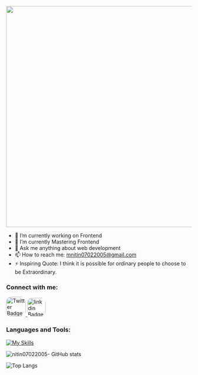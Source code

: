 <div style="text-align: center;"> 
  <img width="600" src="https://readme-typing-svg.herokuapp.com?font=JetBrains+Mono&weight=600&size=30&duration=3000&color=2AF7B4&width=535&lines=Hi%2C+I'm+Nitin%F0%9F%91%8B;Let's+Connect!"/>
</div>

 
- 🔭 I’m currently working on Frontend
- 🌱 I’m currently Mastering Frontend
- 💬 Ask me anything about web development
- 📫 How to reach me: mnitin07022005@gmail.com
- ⚡ Inspiring Quote: I think it is possible for ordinary people to choose to be Extraordinary.
  
### Connect with me:
<div id="badges">
   <a href="#">
    <img style="height:53px; border-radius: 25%;" src="https://skillicons.dev/icons?i=twitter" alt="Twitter Badge"/>
  </a>
 <a href="#">
    <img style="height:50px; border-radius: 25%;" src="https://skillicons.dev/icons?i=linkedin" alt="linkdin Badge"/>
  </a>
</div>

### Languages and Tools:
[![My Skills](https://skillicons.dev/icons?i=html,css,javascript,java,sql,dbms,vscode,c,idea,github,git&perline=5)](https://skillicons.dev)

![nitin07022005- GitHub stats](https://github-readme-stats.vercel.app/api?username=nitin07022005&show_icons=true&theme=dark)

![Top Langs](https://github-readme-stats.vercel.app/api/top-langs/?username=nitin07022005&theme=dark)
